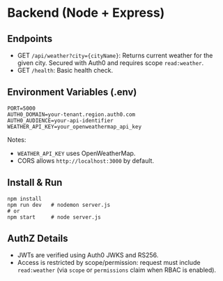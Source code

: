 # Backend (Node + Express)

## Endpoints
- GET `/api/weather?city={cityName}`: Returns current weather for the given city. Secured with Auth0 and requires scope `read:weather`.
- GET `/health`: Basic health check.

## Environment Variables (.env)
```
PORT=5000
AUTH0_DOMAIN=your-tenant.region.auth0.com
AUTH0_AUDIENCE=your-api-identifier
WEATHER_API_KEY=your_openweathermap_api_key
```

Notes:
- `WEATHER_API_KEY` uses OpenWeatherMap.
- CORS allows `http://localhost:3000` by default.

## Install & Run
```
npm install
npm run dev   # nodemon server.js
# or
npm start     # node server.js
```

## AuthZ Details
- JWTs are verified using Auth0 JWKS and RS256.
- Access is restricted by scope/permission: request must include `read:weather` (via `scope` or `permissions` claim when RBAC is enabled).
